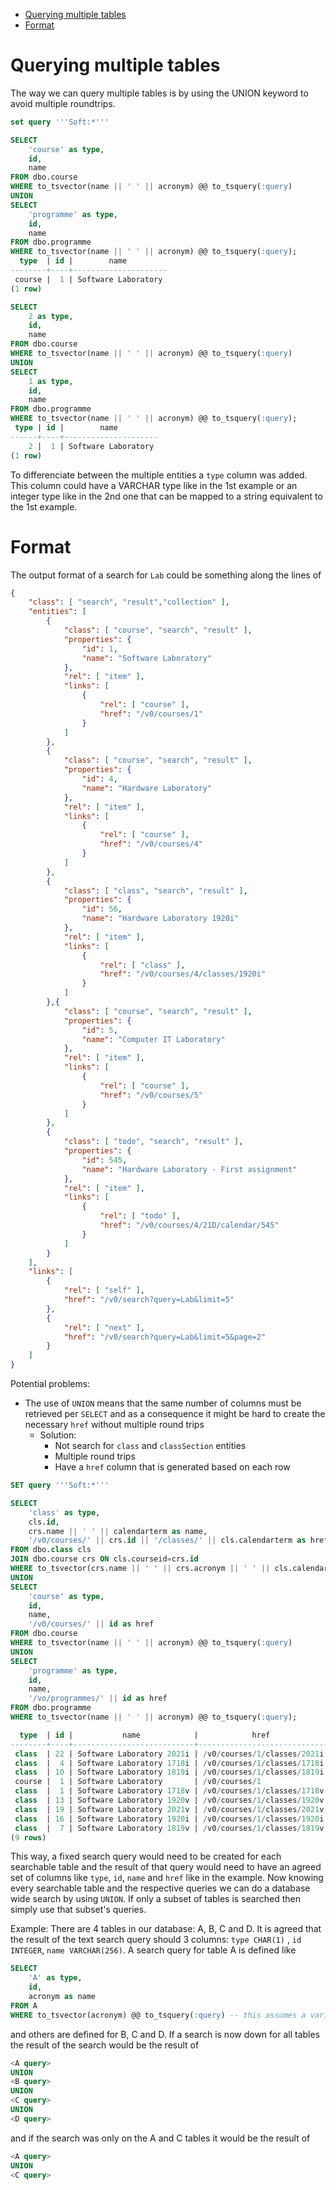 - [Querying multiple tables](#querying-multiple-tables)
- [Format](#format)

# Querying multiple tables

The way we can query multiple tables is by using the UNION keyword to avoid multiple roundtrips.

```sql
set query '''Soft:*'''

SELECT 
    'course' as type,
    id,
    name
FROM dbo.course
WHERE to_tsvector(name || ' ' || acronym) @@ to_tsquery(:query) 
UNION
SELECT
    'programme' as type,
    id,
    name
FROM dbo.programme
WHERE to_tsvector(name || ' ' || acronym) @@ to_tsquery(:query);
  type  | id |        name
--------+----+---------------------
 course |  1 | Software Laboratory
(1 row)

SELECT 
    2 as type,
    id,
    name
FROM dbo.course
WHERE to_tsvector(name || ' ' || acronym) @@ to_tsquery(:query) 
UNION
SELECT
    1 as type,
    id,
    name
FROM dbo.programme
WHERE to_tsvector(name || ' ' || acronym) @@ to_tsquery(:query);
 type | id |        name
------+----+---------------------
    2 |  1 | Software Laboratory
(1 row)
```

To differenciate between the multiple entities a `type` column was added. This column could have a VARCHAR type like in the 1st example or an integer type like in the 2nd one that can be mapped to a string equivalent to the 1st example.

# Format

The output format of a search for `Lab` could be something along the lines of

```json
{
    "class": [ "search", "result","collection" ],
    "entities": [
        {
            "class": [ "course", "search", "result" ],
            "properties": {
                "id": 1,
                "name": "Software Laboratory"
            },
            "rel": [ "item" ],
            "links": [
                {
                    "rel": [ "course" ],
                    "href": "/v0/courses/1"
                }
            ]
        },
        {
            "class": [ "course", "search", "result" ],
            "properties": {
                "id": 4,
                "name": "Hardware Laboratory"
            },
            "rel": [ "item" ],
            "links": [
                {
                    "rel": [ "course" ],
                    "href": "/v0/courses/4"
                }
            ]
        },
        {
            "class": [ "class", "search", "result" ],
            "properties": {
                "id": 56,
                "name": "Hardware Laboratory 1920i"
            },
            "rel": [ "item" ],
            "links": [
                {
                    "rel": [ "class" ],
                    "href": "/v0/courses/4/classes/1920i"
                }
            ]
        },{
            "class": [ "course", "search", "result" ],
            "properties": {
                "id": 5,
                "name": "Computer IT Laboratory"
            },
            "rel": [ "item" ],
            "links": [
                {
                    "rel": [ "course" ],
                    "href": "/v0/courses/5"
                }
            ]
        },
        {
            "class": [ "todo", "search", "result" ],
            "properties": {
                "id": 545,
                "name": "Hardware Laboratory - First assignment"
            },
            "rel": [ "item" ],
            "links": [
                {
                    "rel": [ "todo" ],
                    "href": "/v0/courses/4/21D/calendar/545"
                }
            ]
        }
    ],
    "links": [
        {
            "rel": [ "self" ],
            "href": "/v0/search?query=Lab&limit=5"
        },
        {
            "rel": [ "next" ],
            "href": "/v0/search?query=Lab&limit=5&page=2"
        }
    ]
}
```

Potential problems:
* The use of `UNION` means that the same number of columns must be retrieved per `SELECT` and as a consequence it might be hard to create the necessary `href` without multiple round trips
  * Solution:
    * Not search for `class` and `classSection` entities
    * Multiple round trips
    * Have a `href` column that is generated based on each row

```sql
SET query '''Soft:*'''

SELECT
    'class' as type,
    cls.id,
    crs.name || ' ' || calendarterm as name,
    '/v0/courses/' || crs.id || '/classes/' || cls.calendarterm as href
FROM dbo.class cls 
JOIN dbo.course crs ON cls.courseid=crs.id
WHERE to_tsvector(crs.name || ' ' || crs.acronym || ' ' || cls.calendarterm) @@ to_tsquery(:query) 
UNION
SELECT
    'course' as type,
    id,
    name,
    '/v0/courses/' || id as href
FROM dbo.course
WHERE to_tsvector(name || ' ' || acronym) @@ to_tsquery(:query)
UNION
SELECT
    'programme' as type,
    id,
    name,
    '/vo/programmes/' || id as href 
FROM dbo.programme
WHERE to_tsvector(name || ' ' || acronym) @@ to_tsquery(:query);

  type  | id |           name            |            href
--------+----+---------------------------+-----------------------------
 class  | 22 | Software Laboratory 2021i | /v0/courses/1/classes/2021i
 class  |  4 | Software Laboratory 1718i | /v0/courses/1/classes/1718i
 class  | 10 | Software Laboratory 1819i | /v0/courses/1/classes/1819i
 course |  1 | Software Laboratory       | /v0/courses/1
 class  |  1 | Software Laboratory 1718v | /v0/courses/1/classes/1718v
 class  | 13 | Software Laboratory 1920v | /v0/courses/1/classes/1920v
 class  | 19 | Software Laboratory 2021v | /v0/courses/1/classes/2021v
 class  | 16 | Software Laboratory 1920i | /v0/courses/1/classes/1920i
 class  |  7 | Software Laboratory 1819v | /v0/courses/1/classes/1819v
(9 rows)
```

This way, a fixed search query would need to be created for each searchable table and the result of that query would need to have an agreed set of columns like `type`, `id`, `name` and `href` like in the example. Now knowing every searchable table and the respective queries we can do a database wide search by using `UNION`. If only a subset of tables is searched then simply use that subset's queries.

Example:
There are 4 tables in our database: A, B, C and D.
It is agreed that the result of the text search query should 3 columns: `type CHAR(1)` , `id INTEGER`, `name VARCHAR(256)`.
A search query for table A is defined like
```sql
SELECT
    'A' as type,
    id,
    acronym as name
FROM A
WHERE to_tsvector(acronym) @@ to_tsquery(:query) -- this assumes a variable containing the desired query
```

and others are defined for B, C and D.
If a search is now down for all tables the result of the search would be the result of
```sql
<A query>
UNION
<B query>
UNION
<C query>
UNION
<D query>
```
and if the search was only on the A and C tables it would be the result of
```sql
<A query>
UNION
<C query>
```